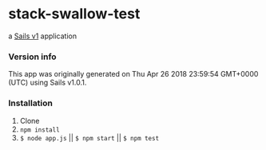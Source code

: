 # stack-swallow-test

a [Sails v1](https://sailsjs.com) application

### Version info

This app was originally generated on Thu Apr 26 2018 23:59:54 GMT+0000 (UTC) using Sails v1.0.1.

### Installation

1. Clone
2. `npm install`
3. `$ node app.js` || `$ npm start` || `$ npm test`


<!-- Internally, Sails used [`sails-generate@1.15.21`](https://github.com/balderdashy/sails-generate/tree/v1.15.21/lib/core-generators/new). -->



<!--
Note:  Generators are usually run using the globally-installed `sails` CLI (command-line interface).  This CLI version is _environment-specific_ rather than app-specific, thus over time, as a project's dependencies are upgraded or the project is worked on by different developers on different computers using different versions of Node.js, the Sails dependency in its package.json file may differ from the globally-installed Sails CLI release it was originally generated with.  (Be sure to always check out the relevant [upgrading guides](https://sailsjs.com/upgrading) before upgrading the version of Sails used by your app.  If you're stuck, [get help here](https://sailsjs.com/support).)
-->

